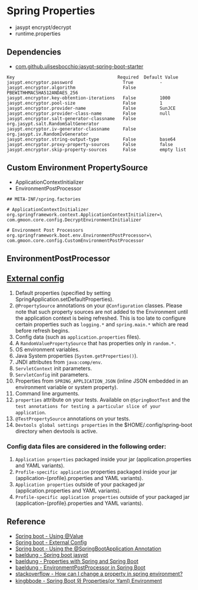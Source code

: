 # Spring Properties

- jasypt encrypt/decrypt
- runtime.properties

## Dependencies

- [com.github.ulisesbocchio:jasypt-spring-boot-starter](https://github.com/ulisesbocchio/jasypt-spring-boot)

```text
Key	                                      Required	Default Value
jasypt.encryptor.password                   True	      -
jasypt.encryptor.algorithm	                False	      PBEWITHHMACSHA512ANDAES_256
jasypt.encryptor.key-obtention-iterations	False	      1000
jasypt.encryptor.pool-size	                False	      1
jasypt.encryptor.provider-name	            False	      SunJCE
jasypt.encryptor.provider-class-name	    False	      null
jasypt.encryptor.salt-generator-classname	False	      org.jasypt.salt.RandomSaltGenerator
jasypt.encryptor.iv-generator-classname	    False	      org.jasypt.iv.RandomIvGenerator
jasypt.encryptor.string-output-type	        False	      base64
jasypt.encryptor.proxy-property-sources	    False	      false
jasypt.encryptor.skip-property-sources	    False	      empty list
```

## Custom Environment PropertySource

- ApplicationContextInitializer
- EnvironmentPostProcessor

```text
## META-INF/spring.factories

# ApplicationContextInitializer
org.springframework.context.ApplicationContextInitializer=\
com.gmoon.core.config.DecryptEnvironmentInitializer

# Environment Post Processors
org.springframework.boot.env.EnvironmentPostProcessor=\
com.gmoon.core.config.CustomEnvironmentPostProcessor
```

## EnvironmentPostProcessor

## [External config](https://docs.spring.io/spring-boot/docs/2.7.0/reference/htmlsingle/#features.external-config)

1. Default properties (specified by setting SpringApplication.setDefaultProperties).
2. `@PropertySource` annotations on your `@Configuration` classes. Please note that such property sources are not added to the Environment until the application context is being refreshed. This is too late to configure certain properties such as `logging.*` and `spring.main.*` which are read before refresh begins.
3. Config data (such as `application.properties` files).
4. A `RandomValuePropertySource` that has properties only in `random.*.`
5. OS environment variables.
6. Java System properties (`System.getProperties()`).
7. JNDI attributes from `java:comp/env`.
8. `ServletContext` init parameters.
9. `ServletConfig` init parameters.
10. Properties from `SPRING_APPLICATION_JSON` (inline JSON embedded in an environment variable or system property).
11. Command line arguments.
12. `properties` attribute on your tests. Available on `@SpringBootTest` and the `test annotations for testing a particular slice of your application`. 
13. `@TestPropertySource` annotations on your tests.
14. `Devtools global settings properties` in the $HOME/.config/spring-boot directory when devtools is active.

### Config data files are considered in the following order:

1. `Application properties` packaged inside your jar (application.properties and YAML variants).
2. `Profile-specific application` properties packaged inside your jar (application-{profile}.properties and YAML variants).
3. `Application properties` outside of your packaged jar (application.properties and YAML variants).
4. `Profile-specific application properties` outside of your packaged jar (application-{profile}.properties and YAML variants).

## Reference

- [Spring boot - Using @Value](https://docs.spring.io/spring-framework/docs/current/reference/html/core.html#beans-value-annotations)
- [Spring boot - External Config](https://docs.spring.io/spring-boot/docs/2.7.0/reference/htmlsingle/#features.external-config)
- [Spring boot - Using the @SpringBootApplication Annotation](https://docs.spring.io/spring-boot/docs/2.0.x/reference/html/using-boot-using-springbootapplication-annotation.html#using-boot-using-springbootapplication-annotation)
- [baeldung - Spring boot jasypt](https://www.baeldung.com/spring-boot-jasypt)
- [baeldung - Properties with Spring and Spring Boot](https://www.baeldung.com/properties-with-spring)
- [baeldung - EnvironmentPostProcessor in Spring Boot](https://www.baeldung.com/spring-boot-environmentpostprocessor)
- [stackoverflow - How can I change a property in spring environment?](https://stackoverflow.com/questions/34886567/how-can-i-change-a-property-in-spring-environment)
- [kingbbode - Spring Boot 와 Properties(or Yaml) Environment](https://blog.kingbbode.com/39)
